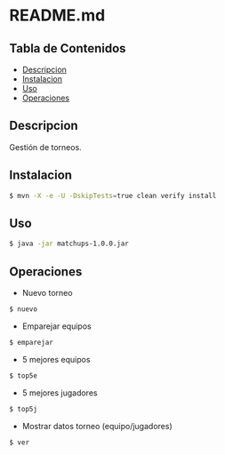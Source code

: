 # README.md
## Tabla de Contenidos

- [Descripcion](#descripcion)
- [Instalacion](#instalacion)
- [Uso](#uso)
- [Operaciones](#operaciones)

## Descripcion
Gestión de torneos.

## Instalacion
```sh
$ mvn -X -e -U -DskipTests=true clean verify install
```

## Uso
```sh
$ java -jar matchups-1.0.0.jar
```

## Operaciones
* Nuevo torneo
```sh
$ nuevo
```
* Emparejar equipos
```sh
$ emparejar
```
* 5 mejores equipos
```sh
$ top5e
```
* 5 mejores jugadores
```sh
$ top5j
```
* Mostrar datos torneo (equipo/jugadores)
```sh
$ ver
```